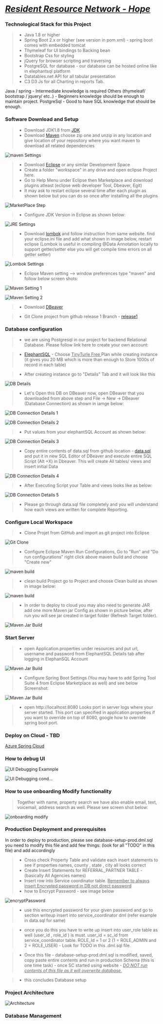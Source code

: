# <ins>*Resident Resource Network - Hope* </ins>

### Technological Stack for this Project

> - Java 1.8 or higher 
> - Spring Boot 2.x or higher (see version in pom.xml) - spring boot comes with embedded tomcat
> - Thymeleaf for UI bindings to Backing bean
> - Bootstrap Css for styling
> - jQuery for browser scripting and traversing
> - PostgreSQL for database - our database can be hosted online like in elephantsql platform
> - Datatables.net API for all tabular presentation
> - C3 D3 Js for all Charting in reports Tab.

Java / spring - Intermediate knowledge is required
Others (thymeleaf/ bootstrap / jquery/ etc..) - Beginners knowledge should be enough to maintain project.
PostgreSql - Good to have SQL knowledge that should be enough.

### Software Download and Setup

> - Download JDK1.8 from [JDK](https://www.oracle.com/java/technologies/javase/javase-jdk8-downloads.html)
> - Download [Maven](https://maven.apache.org/download.cgi#) choose zip one and unzip in any location and give location of your repository where you want maven to download all related dependencies

 ![maven Settings](https://github.com/FFGResidentResource/hope/blob/Release1/src/main/resources/public/images/project_setup/mavenSettings.png?raw=true)
 
> - Download [Eclipse](https://www.eclipse.org/downloads/) or any similar Development Space
> - Create a folder "workspace" in any drive and open eclipse Project here.
> - Go to Help Menu under Eclipse then Marketplace and download plugins atleast (eclipse web developer Tool, Dbeaver, Egit)
> - It may ask to restart eclipse several time after each plugin as shown below but you can do so once after installing all the plugins

 ![MarketPlace Step](https://github.com/FFGResidentResource/hope/blob/Release1/src/main/resources/public/images/project_setup/EclipsePlugins.png?raw=true)

> - Configure JDK Version in Eclipse as shown below:
 
 ![JRE Settings](https://github.com/FFGResidentResource/hope/blob/Release1/src/main/resources/public/images/project_setup/JDK-Setting.png?raw=true)

> - Download [lombok](https://projectlombok.org/download) and follow instruction from same website. find your eclipse.ini file and add what shown in image below, restart eclipse (Lombok is useful in compiling @Data Annotation locally to support getter/setter else you will get compile time errors on all getter setter)
 
 ![Lombok Settings](https://github.com/FFGResidentResource/hope/blob/Release1/src/main/resources/public/images/project_setup/lombok-setting.png?raw=true)
 
> - Eclipse Maven setting --> window preferences type "maven" and follow below screen shots:

 ![Maven Setting 1](https://github.com/FFGResidentResource/hope/blob/Release1/src/main/resources/public/images/project_setup/eclipse-maven-setting.png?raw=true)

 ![Maven Setting 2](https://github.com/FFGResidentResource/hope/blob/Release1/src/main/resources/public/images/project_setup/eclipse-maven-setting2.png?raw=true)
 
> - Download [DBeaver](https://dbeaver.io/download/)

> - Git Clone project from github release 1 Branch - [release1](https://github.com/FFGResidentResource/hope.git)

### Database configuration

> - we are using Postgresql in our project for backend Relational Database. Please follow link here to create your own account:

> - [ElephantSQL](https://www.elephantsql.com/) - Choose <ins> TinyTurle Free </ins> Plan while creating instance (it gives you 20 MB which is more than enough to Store 1000s of record in each table)
 
> - After creating instance go to "Details" Tab and it will look like this

 ![DB Details](https://github.com/FFGResidentResource/hope/blob/Release1/src/main/resources/public/images/project_setup/ElephantSQL-DB-Example.png?raw=true)
 
> - Let's Open this DB on DBeaver now, open DBeaver that you downloaded from above step and File -> New -> DBeaver (Database Connection) as shown in iamge below:

 ![DB Connection Details 1](https://github.com/FFGResidentResource/hope/blob/Release1/src/main/resources/public/images/project_setup/dbeaver-conn-1.png?raw=true)

 ![DB Connection Details 2](https://github.com/FFGResidentResource/hope/blob/Release1/src/main/resources/public/images/project_setup/dbeaver-conn-2.png?raw=true)

> - Put values from your elephantSQL Account as shown below:

 ![DB Connection Details 3](https://github.com/FFGResidentResource/hope/blob/Release1/src/main/resources/public/images/project_setup/dbeaver-conn-3.png?raw=true) 
 
> - Copy entire contents of data.sql from github location - [data.sql](https://github.com/FFGResidentResource/hope/blob/Release1/src/main/resources/data/data.sql) and put it in new SQL Editor of DBeaver and execute entire SQL Script (Alt +X) in Dbeaver. This will create All tables/ views and insert initial Data

 ![DB Connection Details 4](https://github.com/FFGResidentResource/hope/blob/Release1/src/main/resources/public/images/project_setup/dbeaver-conn-4.png?raw=true) 
 
> - After Executing Script your Table and views looks like as below:

 ![DB Connection Details 5](https://github.com/FFGResidentResource/hope/blob/Release1/src/main/resources/public/images/project_setup/dbeaver-conn-5.png?raw=true) 

> - Please go through data.sql file completely and you will understand how each views are written for complete Reporting.

### Configure Local Workspace 

> - Clone Projet from GitHub and import as git project into Eclipse

 ![Git Clone](https://github.com/FFGResidentResource/hope/blob/Release1/src/main/resources/public/images/project_setup/clone-git-project.png?raw=true)
 
> - Configure Eclipse Maven Run Configurations, Go to "Run" and "Do run configurations" right click above maven build and choose "Create new"
 
  ![maven build](https://github.com/FFGResidentResource/hope/blob/Release1/src/main/resources/public/images/project_setup/maven-build-run-config.png?raw=true)
  
> - clean build Project go to Project and choose Clean build as shown in image below:

 ![maven build](https://github.com/FFGResidentResource/hope/blob/Release1/src/main/resources/public/images/project_setup/clean-build-project.png?raw=true)
  
> - In order to deploy to cloud you may also need to generate JAR add one more Maven jar Config as shown in picture below, after run you will see jar created in target folder (Refresh Target folder).

  ![Maven Jar Build](https://github.com/FFGResidentResource/hope/blob/Release1/src/main/resources/public/images/project_setup/maven-jarbuild-run-config.png?raw=true)

### Start Server

> - open Application.properties under resources and put url, username and password from ElephantSQL Details tab after logging in ElephanSQL Account

 ![Maven Jar Build](https://github.com/FFGResidentResource/hope/blob/Release1/src/main/resources/public/images/project_setup/jdbc-setup-and-server-startup.png?raw=true)

> - Configure Spring Boot Settings (You may have to add Spring Tool Suite 4 from Eclipse Marketplace as well) and see below Screenshot:

 ![Maven Jar Build](https://github.com/FFGResidentResource/hope/blob/Release1/src/main/resources/public/images/project_setup/run-project-localhost.png?raw=true)

> - open http://localhost:8080 Looks port in server logs where your server started. This port can specified in application.properties if you want to override on top of 8080, google how to override spring boot port.

### Deploy on Cloud - TBD

[Azure Spring Cloud](https://tanzu.vmware.com/content/webinars/dec-5-introducing-azure-spring-cloud-a-managed-runtime-for-spring-based-apps-webinar)

### How to debug UI 

 ![UI Debugging Examnple](https://github.com/FFGResidentResource/hope/blob/Release1/src/main/resources/public/images/project_setup/how-to-debug-ui.png?raw=true)
 
 ![UI Debugging cond...](https://github.com/FFGResidentResource/hope/blob/Release1/src/main/resources/public/images/project_setup/how-to-debug-ui2.png?raw=true)
 
### How to use onboarding Modify functionality

> Together with name, property search we have also enable email, text, voicemail, address search as well. Please see screen shot below:

 ![onboarding modify](https://github.com/FFGResidentResource/hope/blob/Release1/src/main/resources/public/images/project_setup/how-to-use-onboarding-modify.png?raw=true)
 
 
### Production Deployment and prerequisites

In order to deploy to production, please see database-setup-prod.dml.sql you need to modify this file and add few things: (look for all "TODO" in this file) and add accordingly

> - Cross check Property Table and validate each insert statements to see if properties names, county , state , city all looks correct 
> - Create Insert Statements for REFERRAL_PARTNER TABLE - (basically All Agencies names)
> - Insert row into Service coordinator table. <ins> Remember to always insert Encrypted password in DB not direct password </ins>
> - how to Encrypt Password - see image below

 ![encryptPassword](https://github.com/FFGResidentResource/hope/blob/Release1/src/main/resources/public/images/project_setup/How-to-EncryptPassword.png?raw=true)
 
> - use this encrypted password for your given password and go to section writeup insert into service_coordinator dml (refer example in data.sql for same)

> - once you do this you have to write up insert into user_role table as well (user_id , role_id ) is must. user_id = sc_id from service_coordinator table. ROLE_Id = 1 or 2 (1 = ROLE_ADMIN and 2 = ROLE_USER) - Look for TODO in this .dml.sql file.

> - Once this file - database-setup-prod.dml.sql is modified, saved,  copy paste entire contents and run in production Schema (this is one time task) - once SC started using website - <ins> *DO NOT run contents of this file as it will overwrite database.* </ins>

> - this concludes Database setup

### Project Architecture

![Architecture](https://github.com/FFGResidentResource/hope/blob/Release1/src/main/resources/public/images/project_setup/architecture.png?raw=true)

### Database Management



